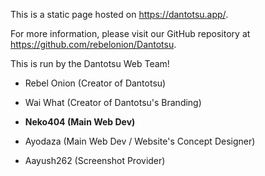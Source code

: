 This is a static page hosted on https://dantotsu.app/. 

For more information, please visit our GitHub repository at https://github.com/rebelonion/Dantotsu.

This is run by the Dantotsu Web Team!

- Rebel Onion (Creator of Dantotsu)

- Wai What (Creator of Dantotsu's Branding)

- **Neko404 (Main Web Dev)**

- Ayodaza (Main Web Dev / Website's Concept Designer)

- Aayush262 (Screenshot Provider)
